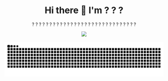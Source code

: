 <h1 align='center'>
  Hi there 👋 I'm ? ? ?
</h1>

<p align='center'>
  ? ? ? ? ? ? ? ? ? ? ? ? ? ? ? ? ? ? ? ? ? ? ? ? ? ? ? ? ? ?
</p>


<p align='center'>
<picture>
<img src="https://github-readme-stats.vercel.app/api?username=baoqianiii&show_icons=true&count_private=true" />
</picture>

<p align='center'>
<picture>
<img src="https://raw.githubusercontent.com/baoqianiii/baoqianiii/refs/heads/output/github-contribution-grid-snake.svg?token=GHSAT0AAAAAAC6WJW7ISONFEBU7HHDXLAGM2AGHOWA" />
</picture>
</p>
